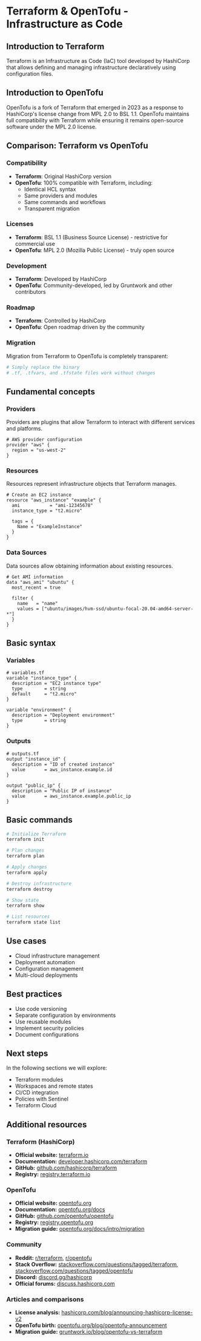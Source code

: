 # Terraform & OpenTofu - Infrastructure as Code

## Introduction to Terraform

Terraform is an Infrastructure as Code (IaC) tool developed by HashiCorp that allows defining and managing infrastructure declaratively using configuration files.

## Introduction to OpenTofu

OpenTofu is a fork of Terraform that emerged in 2023 as a response to HashiCorp's license change from MPL 2.0 to BSL 1.1. OpenTofu maintains full compatibility with Terraform while ensuring it remains open-source software under the MPL 2.0 license.

## Comparison: Terraform vs OpenTofu

### Compatibility
- **Terraform**: Original HashiCorp version
- **OpenTofu**: 100% compatible with Terraform, including:
  - Identical HCL syntax
  - Same providers and modules
  - Same commands and workflows
  - Transparent migration

### Licenses
- **Terraform**: BSL 1.1 (Business Source License) - restrictive for commercial use
- **OpenTofu**: MPL 2.0 (Mozilla Public License) - truly open source

### Development
- **Terraform**: Developed by HashiCorp
- **OpenTofu**: Community-developed, led by Gruntwork and other contributors

### Roadmap
- **Terraform**: Controlled by HashiCorp
- **OpenTofu**: Open roadmap driven by the community

### Migration
Migration from Terraform to OpenTofu is completely transparent:
```bash
# Simply replace the binary
# .tf, .tfvars, and .tfstate files work without changes
```

## Fundamental concepts

### Providers
Providers are plugins that allow Terraform to interact with different services and platforms.

```hcl
# AWS provider configuration
provider "aws" {
  region = "us-west-2"
}
```

### Resources
Resources represent infrastructure objects that Terraform manages.

```hcl
# Create an EC2 instance
resource "aws_instance" "example" {
  ami           = "ami-12345678"
  instance_type = "t2.micro"
  
  tags = {
    Name = "ExampleInstance"
  }
}
```

### Data Sources
Data sources allow obtaining information about existing resources.

```hcl
# Get AMI information
data "aws_ami" "ubuntu" {
  most_recent = true
  
  filter {
    name   = "name"
    values = ["ubuntu/images/hvm-ssd/ubuntu-focal-20.04-amd64-server-*"]
  }
}
```

## Basic syntax

### Variables
```hcl
# variables.tf
variable "instance_type" {
  description = "EC2 instance type"
  type        = string
  default     = "t2.micro"
}

variable "environment" {
  description = "Deployment environment"
  type        = string
}
```

### Outputs
```hcl
# outputs.tf
output "instance_id" {
  description = "ID of created instance"
  value       = aws_instance.example.id
}

output "public_ip" {
  description = "Public IP of instance"
  value       = aws_instance.example.public_ip
}
```

## Basic commands

```bash
# Initialize Terraform
terraform init

# Plan changes
terraform plan

# Apply changes
terraform apply

# Destroy infrastructure
terraform destroy

# Show state
terraform show

# List resources
terraform state list
```

## Use cases

- Cloud infrastructure management
- Deployment automation
- Configuration management
- Multi-cloud deployments

## Best practices

- Use code versioning
- Separate configuration by environments
- Use reusable modules
- Implement security policies
- Document configurations

## Next steps

In the following sections we will explore:
- Terraform modules
- Workspaces and remote states
- CI/CD integration
- Policies with Sentinel
- Terraform Cloud

## Additional resources

### Terraform (HashiCorp)
- **Official website:** [terraform.io](https://www.terraform.io/)
- **Documentation:** [developer.hashicorp.com/terraform](https://developer.hashicorp.com/terraform)
- **GitHub:** [github.com/hashicorp/terraform](https://github.com/hashicorp/terraform)
- **Registry:** [registry.terraform.io](https://registry.terraform.io/)

### OpenTofu
- **Official website:** [opentofu.org](https://opentofu.org/)
- **Documentation:** [opentofu.org/docs](https://opentofu.org/docs)
- **GitHub:** [github.com/opentofu/opentofu](https://github.com/opentofu/opentofu)
- **Registry:** [registry.opentofu.org](https://registry.opentofu.org/)
- **Migration guide:** [opentofu.org/docs/intro/migration](https://opentofu.org/docs/intro/migration)

### Community
- **Reddit:** [r/terraform](https://www.reddit.com/r/terraform/), [r/opentofu](https://www.reddit.com/r/opentofu/)
- **Stack Overflow:** [stackoverflow.com/questions/tagged/terraform](https://stackoverflow.com/questions/tagged/terraform), [stackoverflow.com/questions/tagged/opentofu](https://stackoverflow.com/questions/tagged/opentofu)
- **Discord:** [discord.gg/hashicorp](https://discord.gg/hashicorp)
- **Official forums:** [discuss.hashicorp.com](https://discuss.hashicorp.com/)

### Articles and comparisons
- **License analysis:** [hashicorp.com/blog/announcing-hashicorp-license-v2](https://www.hashicorp.com/blog/announcing-hashicorp-license-v2)
- **OpenTofu birth:** [opentofu.org/blog/opentofu-announcement](https://opentofu.org/blog/opentofu-announcement)
- **Migration guide:** [gruntwork.io/blog/opentofu-vs-terraform](https://gruntwork.io/blog/opentofu-vs-terraform)
